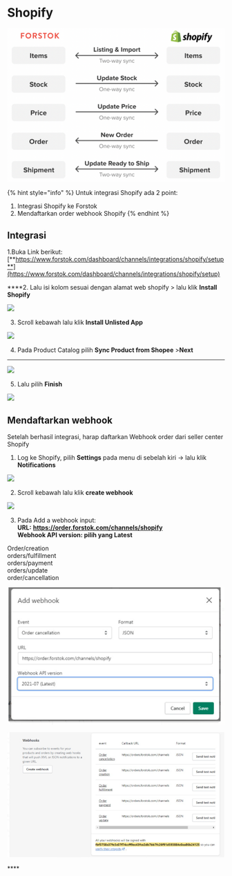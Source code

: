 # Shopify

![](../../.gitbook/assets/screen-shot-2021-05-31-at-1.16.24-pm.png)

{% hint style="info" %}
Untuk integrasi Shopify ada 2 point:  
1. Integrasi Shopify ke Forstok  
2. Mendaftarkan order webhook Shopify
{% endhint %}

## Integrasi

  
1.Buka Link berikut:  
[**https://www.forstok.com/dashboard/channels/integrations/shopify/setup**](https://www.forstok.com/dashboard/channels/integrations/shopify/setup)  
  
****2. Lalu isi kolom sesuai dengan alamat web shopify &gt; lalu klik **Install Shopify**

![](https://lh3.googleusercontent.com/hQBS5If8bHlVVrrdKZTc4tctcE8YQivr4mT744nJLKHeA2lFC4wUaTJvj2ZH3_PYJ0udqqAe-phpNKwyZ45lej59hRrwf7PTjg5xTlgCMAbYnWP0Gn6yHCmqROSqo37jW0W4JEqh)

3. Scroll kebawah lalu klik **Install Unlisted App**  


![](https://lh3.googleusercontent.com/0LDmdUl52d8LHByTdcj4ER3QXDRcdFbe135EQ1n5TUsOHcM_JMgPazOT0V-x9kk2kbZi-6BXXUbanpO03yNfg-P2XK9zEkvTSXG0wafEAzj0-AO0mzzMzNDpU9sJTdOdJ-6zhzoc)



4. Pada Product Catalog pilih **Sync Product from Shopee** &gt;**Next**   
****

![](https://lh5.googleusercontent.com/PfgpwCJAnMk9BP7JUoqCJZnucAuoEuTdV_gh8kr5VizBrzJ3ovX2uQnn2bUq94V8KBh2LE3B4PfQjGElC2ZPdN0kn_t0pJ8ukJYM4O-ww2Cz3i2XRRr4we8SaUC2v37cj1-GKjEh)



5. Lalu pilih **Finish**  


![](https://lh6.googleusercontent.com/Lp1V2183urp-JGxes8UmLg1Pc_5Xc5RxMXXt_QBs8Cm3t2q6hGmXjSkeB8vGDIY8mhlO3OJR1a4yPHjjK3vB0CQXvCT2m-DlXN_m-uQCK1ixC9z9Iuxf1UTaVEFdtjioQ8-n27Ee)

## Mendaftarkan webhook



Setelah berhasil integrasi, harap daftarkan Webhook order dari seller center Shopify

1. Log ke Shopify,  pilih **Settings** pada menu di sebelah kiri → lalu klik **Notifications**

![](https://lh4.googleusercontent.com/Itpx5JfT_B1m6D9xwiASDge6R53LmylM_q5hg5gE1kNFCNhECP1rZ-eBUFUTDjRoKeasQB5enm1NLZrHvMltzQ0PICkV_OolFf-5oANE9-kYhEps89VKoPiqf41BGzlXeiOh_1_S)

2. Scroll kebawah lalu klik **create webhook**

![](https://lh5.googleusercontent.com/EzAl2S-BqUVGxI3Nx0pqu5sGSS6Bnef5gshDxLYejq5YNKYljFBABsd5X4E12g5K6A7JdC2ZtIpJ4vBYsxfh57Gmta7eimJH3XGTmANpPM9-nkPT8lhtxnDXx6bVFaK72DdE-1j0)

3. Pada Add a webhook input:  
**URL:** [**https://order.forstok.com/channels/shopify**  
](https://orders.forstok.com/channels)**Webhook API version: pilih yang Latest**

Order/creation  
orders/fulfillment   
orders/payment   
orders/update   
order/cancellation

![](../../.gitbook/assets/image%20%28400%29.png)

![](../../.gitbook/assets/image%20%28401%29.png)

\*\*\*\*

